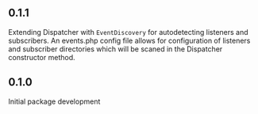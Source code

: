 ## 0.1.1
Extending Dispatcher with `EventDiscovery` for autodetecting listeners and subscribers.
An events.php config file allows for configuration of listeners and subscriber directories which will be scaned in the Dispatcher constructor method.


## 0.1.0
Initial package development
